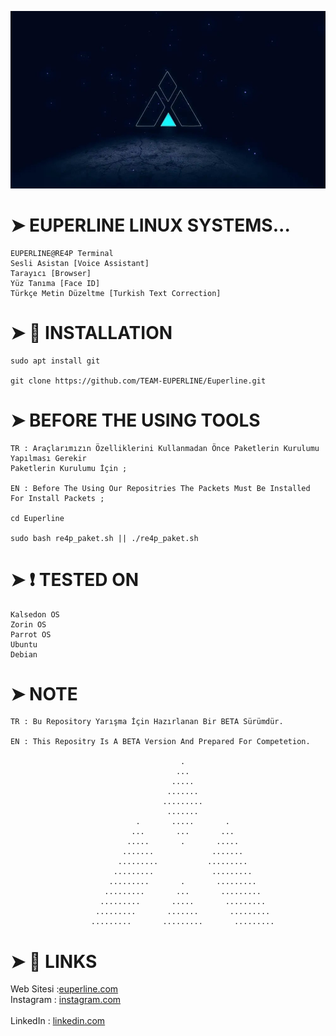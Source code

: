 ![](euperline.jpeg)

# ➤ EUPERLINE LINUX SYSTEMS...
```
EUPERLINE@RE4P Terminal
Sesli Asistan [Voice Assistant]
Tarayıcı [Browser]
Yüz Tanıma [Face ID]
Türkçe Metin Düzeltme [Turkish Text Correction]
```
# ➤ :scroll: INSTALLATION
```
sudo apt install git

git clone https://github.com/TEAM-EUPERLINE/Euperline.git
```
# ➤ BEFORE THE USING TOOLS
```
TR : Araçlarımızın Özelliklerini Kullanmadan Önce Paketlerin Kurulumu Yapılması Gerekir
Paketlerin Kurulumu İçin ;

EN : Before The Using Our Repositries The Packets Must Be Installed For Install Packets ;

cd Euperline

sudo bash re4p_paket.sh || ./re4p_paket.sh

```

# ➤ :heavy_exclamation_mark: TESTED ON
```  
Kalsedon OS
Zorin OS
Parrot OS
Ubuntu
Debian
```
# ➤ NOTE
```
TR : Bu Repository Yarışma İçin Hazırlanan Bir BETA Sürümdür.

EN : This Repositry Is A BETA Version And Prepared For Competetion.

                                      .
                                     ...
                                    .....
                                   .......
                                  .........
                                   .......
                            .       .....       .
                           ...       ...       ...
                          .....       .       .....
                         .......             .......
                        .........           .........
                       .........             .........
                      .........       .       .........
                     .........       ...       .........
                    .........       .....       .........
                   .........       .......       .........
                  .........       .........       .........
```

# ➤ :book: LINKS

Web Sitesi :[euperline.com](euperline.com)
</br>
Instagram : [instagram.com](https://www.instagram.com/euperlineofficial/)     
</br>
LinkedIn :  [linkedin.com](https://www.linkedin.com/company/euperline/)
